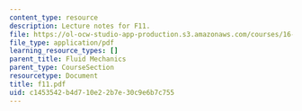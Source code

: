 ```yaml
---
content_type: resource
description: Lecture notes for F11.
file: https://ol-ocw-studio-app-production.s3.amazonaws.com/courses/16-01-unified-engineering-i-ii-iii-iv-fall-2005-spring-2006/c1453542b4d710e22b7e30c9e6b7c755_f11.pdf
file_type: application/pdf
learning_resource_types: []
parent_title: Fluid Mechanics
parent_type: CourseSection
resourcetype: Document
title: f11.pdf
uid: c1453542-b4d7-10e2-2b7e-30c9e6b7c755
---
```

